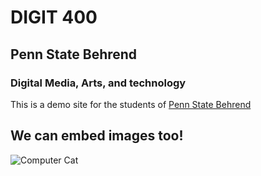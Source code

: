 # DIGIT 400
## Penn State Behrend
### Digital Media, Arts, and technology

This is a demo site for the students of [Penn State Behrend](http://behrend.psu.edu/)

## We can embed images too!

![Computer Cat](http://data.whicdn.com/images/65403515/original.gif)
